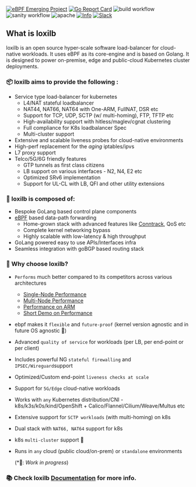 [![eBPF Emerging Project](https://img.shields.io/badge/ebpf.io-Emerging--App-success)](https://ebpf.io/projects#loxilb) [![Go Report Card](https://goreportcard.com/badge/github.com/loxilb-io/loxilb)](https://goreportcard.com/report/github.com/loxilb-io/loxilb) ![build workflow](https://github.com/loxilb-io/loxilb/actions/workflows/docker-image.yml/badge.svg) ![sanity workflow](https://github.com/loxilb-io/loxilb/actions/workflows/basic-sanity.yml/badge.svg) ![apache](https://img.shields.io/badge/license-Apache-blue.svg) [![Info][docs-shield]][docs-url] [![Slack](https://img.shields.io/badge/community-join%20slack-blue)](https://www.loxilb.io/members)  
## What is loxilb

loxilb is an open source hyper-scale software load-balancer for cloud-native workloads. It uses eBPF as its core-engine and is based on Golang. It is designed to power on-premise, edge and public-cloud Kubernetes cluster deployments.

### 📦 loxilb aims to provide the following :   
- Service type load-balancer for kubernetes
    * L4/NAT stateful loadbalancer
    * NAT44, NAT66, NAT64 with One-ARM, FullNAT, DSR etc
    * Support for TCP, UDP, SCTP (w/ multi-homing), FTP, TFTP etc
    * High-availability support with hitless/maglev/cgnat clustering
    * Full compliance for K8s loadbalancer Spec
    * Multi-cluster support
-  Extensive and scalable liveness probes for cloud-native environments
-  High-perf replacement for the *aging* iptables/ipvs
-  L7 proxy support
-  Telco/5G/6G friendly features
    * GTP tunnels as first class citizens
    * LB support on various interfaces - N2, N4, E2 etc    
    * Optimized SRv6 implementation
    * Support for UL-CL with LB, QFI and other utility extensions

### 🧿 loxilb is composed of:        
- Bespoke GoLang based control plane components
- [eBPF](https://ebpf.io/) based data-path forwarding
   * Home-grown stack with advanced features like [Conntrack](https://thermalcircle.de/doku.php?id=blog:linux:connection_tracking_1_modules_and_hooks), QoS etc
   * Complete kernel networking bypass
   * Highly scalable with low-latency & high throughput   
- GoLang powered easy to use APIs/Interfaces infra
- Seamless integration with goBGP based routing stack

### 🚀 Why choose loxilb?
   
- ```Performs``` much better compared to its competitors across various architectures
    * [Single-Node Performance](https://loxilb-io.github.io/loxilbdocs/perf-single/)  
    * [Multi-Node Performance](https://loxilb-io.github.io/loxilbdocs/perf-multi/) 
    * [Performance on ARM](https://www.loxilb.io/post/running-loxilb-on-aws-graviton2-based-ec2-instance)
    * [Short Demo on Performance](https://www.youtube.com/watch?v=MJXcM0x6IeQ)
- ebpf makes it ```flexible``` and ```future-proof``` (kernel version agnostic and in future OS agnostic 🚧)
- Advanced ```quality of service``` for workloads (per LB, per end-point or per client)
- Includes powerful NG ```stateful firewalling``` and ```IPSEC/Wireguard```support
- Optimized/Custom end-point ```liveness checks at scale```
- Support for ```5G/Edge```  cloud-native workloads
- Works with ```any``` Kubernetes distribution/CNI - k8s/k3s/k0s/kind/OpenShift + Calico/Flannel/Cilium/Weave/Multus etc
- Extensive support for ```SCTP workloads``` (with multi-homing) on k8s
- Dual stack with ```NAT66, NAT64``` support for k8s
- k8s ```multi-cluster``` support 🚧
- Runs in ```any``` cloud (public cloud/on-prem) or ```standalone``` environments

  (*🚧: *Work in progress*)      

### 📚 Check loxilb [Documentation](https://loxilb-io.github.io/loxilbdocs/) for more info.   

[docs-shield]: https://img.shields.io/badge/info-docs-blue
[docs-url]: https://loxilb-io.github.io/loxilbdocs/
[slack=shield]: https://img.shields.io/badge/Community-Join%20Slack-blue
[slack-url]: https://www.loxilb.io/members

